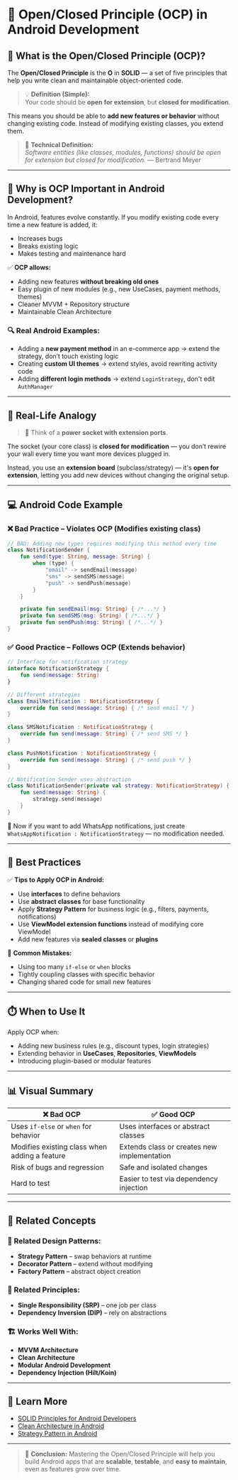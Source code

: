 # 📐 Open/Closed Principle (OCP) in Android Development

## 🧠 What is the Open/Closed Principle (OCP)?

The **Open/Closed Principle** is the **O** in **SOLID** — a set of five principles that help you write clean and maintainable object-oriented code.

> 💡 **Definition (Simple):**  
> Your code should be **open for extension**, but **closed for modification**.

This means you should be able to **add new features or behavior** without changing existing code. Instead of modifying existing classes, you extend them.

> 💬 **Technical Definition:**  
> *Software entities (like classes, modules, functions) should be open for extension but closed for modification.* — Bertrand Meyer

---

## 📱 Why is OCP Important in Android Development?

In Android, features evolve constantly. If you modify existing code every time a new feature is added, it:
- Increases bugs
- Breaks existing logic
- Makes testing and maintenance hard

✅ **OCP allows:**
- Adding new features **without breaking old ones**
- Easy plugin of new modules (e.g., new UseCases, payment methods, themes)
- Cleaner MVVM + Repository structure
- Maintainable Clean Architecture

### 🔍 Real Android Examples:
- Adding a **new payment method** in an e-commerce app → extend the strategy, don’t touch existing logic
- Creating **custom UI themes** → extend styles, avoid rewriting activity code
- Adding **different login methods** → extend `LoginStrategy`, don't edit `AuthManager`

---

## 🔧 Real-Life Analogy

> 🔌 Think of a **power socket with extension ports**.

The socket (your core class) is **closed for modification** — you don’t rewire your wall every time you want more devices plugged in.

Instead, you use an **extension board** (subclass/strategy) — it's **open for extension**, letting you add new devices without changing the original setup.

---

## 💻 Android Code Example

### ❌ Bad Practice – Violates OCP (Modifies existing class)
```kotlin
// BAD: Adding new types requires modifying this method every time
class NotificationSender {
    fun send(type: String, message: String) {
        when (type) {
            "email" -> sendEmail(message)
            "sms" -> sendSMS(message)
            "push" -> sendPush(message)
        }
    }

    private fun sendEmail(msg: String) { /*...*/ }
    private fun sendSMS(msg: String) { /*...*/ }
    private fun sendPush(msg: String) { /*...*/ }
}
````

### ✅ Good Practice – Follows OCP (Extends behavior)

```kotlin
// Interface for notification strategy
interface NotificationStrategy {
    fun send(message: String)
}

// Different strategies
class EmailNotification : NotificationStrategy {
    override fun send(message: String) { /* send email */ }
}

class SMSNotification : NotificationStrategy {
    override fun send(message: String) { /* send SMS */ }
}

class PushNotification : NotificationStrategy {
    override fun send(message: String) { /* send push */ }
}

// Notification Sender uses abstraction
class NotificationSender(private val strategy: NotificationStrategy) {
    fun send(message: String) {
        strategy.send(message)
    }
}
```

🧪 Now if you want to add WhatsApp notifications, just create `WhatsAppNotification : NotificationStrategy` — no modification needed.

---

## 🚀 Best Practices

✅ **Tips to Apply OCP in Android:**

* Use **interfaces** to define behaviors
* Use **abstract classes** for base functionality
* Apply **Strategy Pattern** for business logic (e.g., filters, payments, notifications)
* Use **ViewModel extension functions** instead of modifying core ViewModel
* Add new features via **sealed classes** or **plugins**

🚫 **Common Mistakes:**

* Using too many `if-else` or `when` blocks
* Tightly coupling classes with specific behavior
* Changing shared code for small new features

---

## ⏱️ When to Use It

Apply OCP when:

* Adding new business rules (e.g., discount types, login strategies)
* Extending behavior in **UseCases**, **Repositories**, **ViewModels**
* Introducing plugin-based or modular features

---

## 📊 Visual Summary

| ❌ Bad OCP                                     | ✅ Good OCP                                  |
| --------------------------------------------- | ------------------------------------------- |
| Uses `if-else` or `when` for behavior         | Uses interfaces or abstract classes         |
| Modifies existing class when adding a feature | Extends class or creates new implementation |
| Risk of bugs and regression                   | Safe and isolated changes                   |
| Hard to test                                  | Easier to test via dependency injection     |

---

## 🔗 Related Concepts

### 🧩 Related Design Patterns:

* **Strategy Pattern** – swap behaviors at runtime
* **Decorator Pattern** – extend without modifying
* **Factory Pattern** – abstract object creation

### 🧱 Related Principles:

* **Single Responsibility (SRP)** – one job per class
* **Dependency Inversion (DIP)** – rely on abstractions

### 🏗️ Works Well With:

* **MVVM Architecture**
* **Clean Architecture**
* **Modular Android Development**
* **Dependency Injection (Hilt/Koin)**

---

## 📘 Learn More

* [SOLID Principles for Android Developers](https://developer.android.com/jetpack/guide#separation-of-concerns)
* [Clean Architecture in Android](https://proandroiddev.com/the-clean-architecture-journey-part-1-structure-d339d4fda6b8)
* [Strategy Pattern in Android](https://refactoring.guru/design-patterns/strategy)

---

> 🧠 **Conclusion:**
> Mastering the Open/Closed Principle will help you build Android apps that are **scalable**, **testable**, and **easy to maintain**, even as features grow over time.
